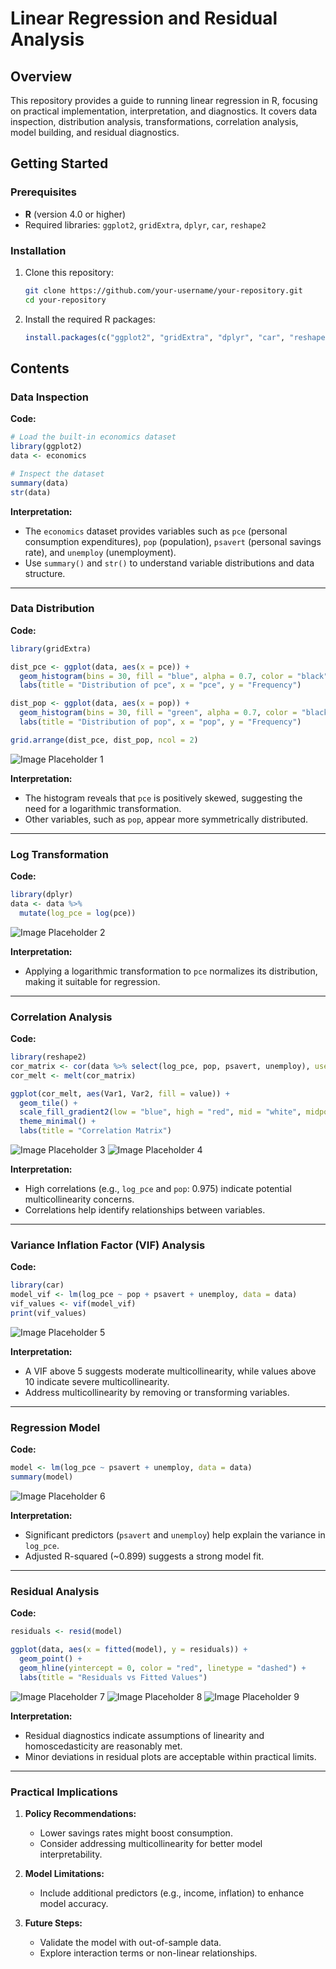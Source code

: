 # Linear Regression and Residual Analysis

## Overview
This repository provides a guide to running linear regression in R, focusing on practical implementation, interpretation, and diagnostics. It covers data inspection, distribution analysis, transformations, correlation analysis, model building, and residual diagnostics.

## Getting Started

### Prerequisites
- **R** (version 4.0 or higher)
- Required libraries: `ggplot2`, `gridExtra`, `dplyr`, `car`, `reshape2`

### Installation
1. Clone this repository:
   ```bash
   git clone https://github.com/your-username/your-repository.git
   cd your-repository
   ```
2. Install the required R packages:
   ```R
   install.packages(c("ggplot2", "gridExtra", "dplyr", "car", "reshape2"))
   ```

## Contents

### Data Inspection

**Code:**
```R
# Load the built-in economics dataset
library(ggplot2)
data <- economics

# Inspect the dataset
summary(data)
str(data)
```

**Interpretation:**
- The `economics` dataset provides variables such as `pce` (personal consumption expenditures), `pop` (population), `psavert` (personal savings rate), and `unemploy` (unemployment).
- Use `summary()` and `str()` to understand variable distributions and data structure.

---

### Data Distribution

**Code:**
```R
library(gridExtra)

dist_pce <- ggplot(data, aes(x = pce)) +
  geom_histogram(bins = 30, fill = "blue", alpha = 0.7, color = "black") +
  labs(title = "Distribution of pce", x = "pce", y = "Frequency")

dist_pop <- ggplot(data, aes(x = pop)) +
  geom_histogram(bins = 30, fill = "green", alpha = 0.7, color = "black") +
  labs(title = "Distribution of pop", x = "pop", y = "Frequency")

grid.arrange(dist_pce, dist_pop, ncol = 2)
```
![Image Placeholder 1](images/1.png)

**Interpretation:**
- The histogram reveals that `pce` is positively skewed, suggesting the need for a logarithmic transformation.
- Other variables, such as `pop`, appear more symmetrically distributed.

---

### Log Transformation

**Code:**
```R
library(dplyr)
data <- data %>%
  mutate(log_pce = log(pce))
```
![Image Placeholder 2](images/2.png)

**Interpretation:**
- Applying a logarithmic transformation to `pce` normalizes its distribution, making it suitable for regression.

---

### Correlation Analysis

**Code:**
```R
library(reshape2)
cor_matrix <- cor(data %>% select(log_pce, pop, psavert, unemploy), use = "complete.obs")
cor_melt <- melt(cor_matrix)

ggplot(cor_melt, aes(Var1, Var2, fill = value)) +
  geom_tile() +
  scale_fill_gradient2(low = "blue", high = "red", mid = "white", midpoint = 0) +
  theme_minimal() +
  labs(title = "Correlation Matrix")
```
![Image Placeholder 3](images/3.png)
![Image Placeholder 4](images/4.png)


**Interpretation:**
- High correlations (e.g., `log_pce` and `pop`: 0.975) indicate potential multicollinearity concerns.
- Correlations help identify relationships between variables.

---

### Variance Inflation Factor (VIF) Analysis

**Code:**
```R
library(car)
model_vif <- lm(log_pce ~ pop + psavert + unemploy, data = data)
vif_values <- vif(model_vif)
print(vif_values)
```
![Image Placeholder 5](images/5.png)

**Interpretation:**
- A VIF above 5 suggests moderate multicollinearity, while values above 10 indicate severe multicollinearity.
- Address multicollinearity by removing or transforming variables.

---

### Regression Model

**Code:**
```R
model <- lm(log_pce ~ psavert + unemploy, data = data)
summary(model)
```
![Image Placeholder 6](images/6.png)

**Interpretation:**
- Significant predictors (`psavert` and `unemploy`) help explain the variance in `log_pce`.
- Adjusted R-squared (~0.899) suggests a strong model fit.

---

### Residual Analysis

**Code:**
```R
residuals <- resid(model)

ggplot(data, aes(x = fitted(model), y = residuals)) +
  geom_point() +
  geom_hline(yintercept = 0, color = "red", linetype = "dashed") +
  labs(title = "Residuals vs Fitted Values")
```
![Image Placeholder 7](images/7.png)
![Image Placeholder 8](images/8.png)
![Image Placeholder 9](images/9.png)

**Interpretation:**
- Residual diagnostics indicate assumptions of linearity and homoscedasticity are reasonably met.
- Minor deviations in residual plots are acceptable within practical limits.

---

### Practical Implications

1. **Policy Recommendations:**
   - Lower savings rates might boost consumption.
   - Consider addressing multicollinearity for better model interpretability.

2. **Model Limitations:**
   - Include additional predictors (e.g., income, inflation) to enhance model accuracy.

3. **Future Steps:**
   - Validate the model with out-of-sample data.
   - Explore interaction terms or non-linear relationships.
